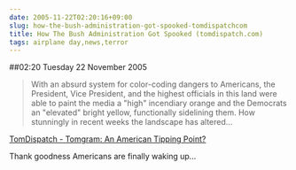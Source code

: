 ```yaml
---
date: 2005-11-22T02:20:16+09:00
slug: how-the-bush-administration-got-spooked-tomdispatchcom
title: How The Bush Administration Got Spooked (tomdispatch.com)
tags: airplane day,news,terror
---
```


##02:20 Tuesday 22 November 2005

> With an absurd system for color-coding dangers to Americans, the President, Vice President, and the highest officials in this land were able to paint the media a "high" incendiary orange and the Democrats an "elevated" bright yellow, functionally sidelining them. How stunningly in recent weeks the landscape has altered...




[TomDispatch - Tomgram: An American Tipping Point?](http://www.tomdispatch.com/index.mhtml?pid=38464)


Thank goodness Americans are finally waking up...
